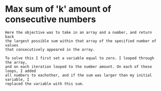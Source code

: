 # Max sum of 'k' amount of consecutive numbers
	Here the objective was to take in an array and a number, and return back
	the largest possible sum within that array of the specified number of values
	that consecutively appeared in the array.
	
	To solve this I first set a variable equal to zero. I looped through the array, 
	and on each iteration looped to the number amount. On each of these loops, I added
	all numbers to eachother, and if the sum was larger than my initial variable, I 	
	replaced the variable with this sum.